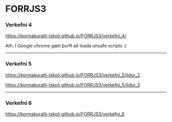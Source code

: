 # FORRJS3
### Verkefni 4
https://kormakuratli-tskoli.github.io/FORRJS3/verkefni_4/ 

Ath: Í Google chrome gæti þurft að loada unsafe scripts :)

***
### Verkefni 5
https://kormakuratli-tskoli.github.io/FORRJS3/verkefni_5/lidur_2

https://kormakuratli-tskoli.github.io/FORRJS3/verkefni_5/lidur_3

***
### Verkefni 6
https://kormakuratli-tskoli.github.io/FORRJS3/verkefni_6
